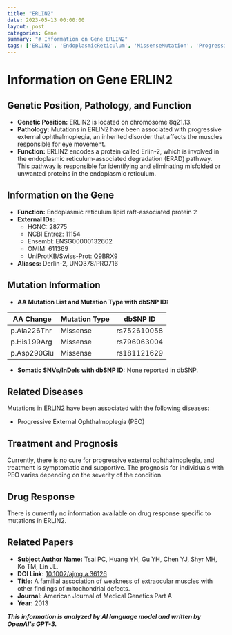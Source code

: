 ```yaml
---
title: "ERLIN2"
date: 2023-05-13 00:00:00
layout: post
categories: Gene
summary: "# Information on Gene ERLIN2"
tags: ['ERLIN2', 'EndoplasmicReticulum', 'MissenseMutation', 'ProgressiveExternalOphthalmoplegia', 'PEO', 'Treatment', 'Prognosis', 'MitochondrialDefects']
---
```


# Information on Gene ERLIN2

## Genetic Position, Pathology, and Function
- **Genetic Position:** ERLIN2 is located on chromosome 8q21.13.
- **Pathology:** Mutations in ERLIN2 have been associated with progressive external ophthalmoplegia, an inherited disorder that affects the muscles responsible for eye movement.
- **Function:** ERLIN2 encodes a protein called Erlin-2, which is involved in the endoplasmic reticulum-associated degradation (ERAD) pathway. This pathway is responsible for identifying and eliminating misfolded or unwanted proteins in the endoplasmic reticulum.

## Information on the Gene
- **Function:** Endoplasmic reticulum lipid raft-associated protein 2
- **External IDs:** 
    - HGNC: 28775 
    - NCBI Entrez: 11154 
    - Ensembl: ENSG00000132602  
    - OMIM: 611369  
    - UniProtKB/Swiss-Prot: Q9BRX9  
- **Aliases:** Derlin-2, UNQ378/PRO716

## Mutation Information
- **AA Mutation List and Mutation Type with dbSNP ID:**

| AA Change | Mutation Type | dbSNP ID |
|-----------|---------------|----------|
| p.Ala226Thr | Missense | rs752610058 |
| p.His199Arg | Missense | rs796063004 |
| p.Asp290Glu | Missense | rs181121629 |

- **Somatic SNVs/InDels with dbSNP ID:** None reported in dbSNP.

## Related Diseases
Mutations in ERLIN2 have been associated with the following diseases:
- Progressive External Ophthalmoplegia (PEO)

## Treatment and Prognosis
Currently, there is no cure for progressive external ophthalmoplegia, and treatment is symptomatic and supportive. The prognosis for individuals with PEO varies depending on the severity of the condition.

## Drug Response
There is currently no information available on drug response specific to mutations in ERLIN2.

## Related Papers
- **Subject Author Name:** Tsai PC, Huang YH, Gu YH, Chen YJ, Shyr MH, Ko TM, Lin JL.
- **DOI Link:** [10.1002/ajmg.a.36126]([Click](https://doi.org/10.1002/ajmg.a.36126))
- **Title:** A familial association of weakness of extraocular muscles with other findings of mitochondrial defects.
- **Journal:** American Journal of Medical Genetics Part A
- **Year:** 2013

**_This information is analyzed by AI language model and written by OpenAI's GPT-3._**